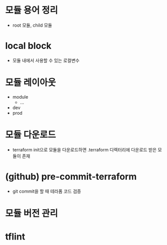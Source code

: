# 모듈 용어 정리
* root 모듈, child 모듈

# local block
* 모듈 내에서 사용할 수 있는 로컬변수

# 모듈 레이아웃
* module
  * ...
* dev
* prod

# 모듈 다운로드
* terraform init으로 모듈을 다운로드하면 .terraform 디렉터리에 다운로드 받은 모듈이 존재

# (github) pre-commit-terraform
* git commit을 할 때 테라폼 코드 검증

# 모듈 버전 관리

# tflint